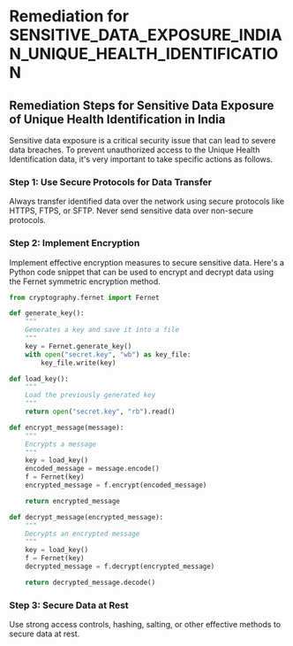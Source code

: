 # Remediation for SENSITIVE_DATA_EXPOSURE_INDIAN_UNIQUE_HEALTH_IDENTIFICATION

## Remediation Steps for Sensitive Data Exposure of Unique Health Identification in India

Sensitive data exposure is a critical security issue that can lead to severe data breaches. To prevent unauthorized access to the Unique Health Identification data, it's very important to take specific actions as follows.

### Step 1: Use Secure Protocols for Data Transfer

Always transfer identified data over the network using secure protocols like HTTPS, FTPS, or SFTP. Never send sensitive data over non-secure protocols.

### Step 2: Implement Encryption

Implement effective encryption measures to secure sensitive data. Here's a Python code snippet that can be used to encrypt and decrypt data using the Fernet symmetric encryption method.

```python
from cryptography.fernet import Fernet

def generate_key():
    """
    Generates a key and save it into a file
    """
    key = Fernet.generate_key()
    with open("secret.key", "wb") as key_file:
        key_file.write(key)

def load_key():
    """
    Load the previously generated key
    """
    return open("secret.key", "rb").read()

def encrypt_message(message):
    """
    Encrypts a message
    """
    key = load_key()
    encoded_message = message.encode()
    f = Fernet(key)
    encrypted_message = f.encrypt(encoded_message)

    return encrypted_message

def decrypt_message(encrypted_message):
    """
    Decrypts an encrypted message
    """
    key = load_key()
    f = Fernet(key)
    decrypted_message = f.decrypt(encrypted_message)

    return decrypted_message.decode()
```

### Step 3: Secure Data at Rest

Use strong access controls, hashing, salting, or other effective methods to secure data at rest.